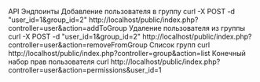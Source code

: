 API Эндпоинты
Добавление пользователя в группу
curl -X POST -d "user_id=1&group_id=2" http://localhost/public/index.php?controller=user&action=addToGroup
Удаление пользователя из группы
curl -X POST -d "user_id=1&group_id=2" http://localhost/public/index.php?controller=user&action=removeFromGroup
Список групп
curl http://localhost/public/index.php?controller=group&action=list
Конечный набор прав пользователя
curl http://localhost/public/index.php?controller=user&action=permissions&user_id=1




